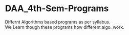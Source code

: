 # DAA_4th-Sem-Programs
Differnt Algorithms based programs as per syllabus.
<br>
We Learn though these programs how different algo. work.

